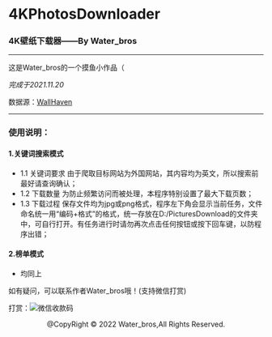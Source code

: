 # 4KPhotosDownloader
### 4K壁纸下载器——By Water_bros

---

这是Water_bros的一个摸鱼小作品（

*完成于2021.11.20*

数据源：<a href="https://wallhaven.cc/">WallHaven</a>

---

### 使用说明：
#### 1.关键词搜索模式
- 1.1 关键词要求
  由于爬取目标网站为外国网站，其内容均为英文，所以搜索前最好请查询确认；
- 1.2 下载数量
  为防止频繁访问而被处理，本程序特别设置了最大下载页数；
- 1.3 下载过程
  保存文件均为jpg或png格式，程序左下角会显示当前任务，文件命名统一用“编码+格式”的格式，统一存放在D:/PicturesDownload的文件夹中，可自行打开。有任务进行时请勿再次点击任何按钮或按下回车键，以防程序出错；
#### 2.榜单模式
- 均同上


如有疑问，可以联系作者Water_bros哦！(支持微信打赏)

打赏：![微信收款码](https://github.com/Water-bros/4kPhotoDownloader/icon/pay.jpg)

<center> @CopyRight © 2022 Water_bros,All Rights Reserved. </center>
